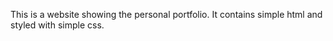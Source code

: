 This is a website showing the personal portfolio. It contains simple html and styled with simple css.